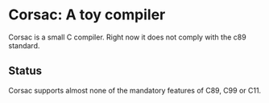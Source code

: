 # Corsac: A toy compiler

Corsac is a small C compiler.
Right now it does not comply with the c89 standard.

## Status
Corsac supports almost none of the mandatory features of C89, C99 or C11.